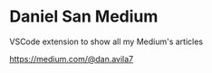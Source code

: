 # Daniel San Medium

VSCode extension to show all my Medium's articles



https://medium.com/@dan.avila7